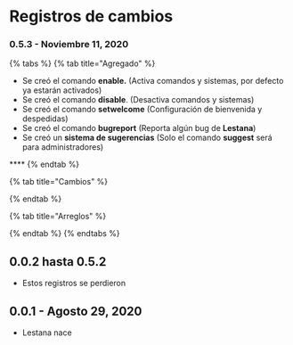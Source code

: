 # Registros de cambios

### 0.5.3 - Noviembre 11, 2020

{% tabs %}
{% tab title="Agregado" %}
* Se creó el comando **enable.** \(Activa comandos y sistemas, por defecto ya estarán activados\)
* Se creó el comando **disable**. \(Desactiva comandos y sistemas\)
* Se creó el comando **setwelcome** \(Configuración de bienvenida y despedidas\)
* Se creó el comando **bugreport** \(Reporta algún bug de **Lestana**\)
* Se creó un **sistema de sugerencias** \(Solo el comando **suggest** será para administradores\)

\*\*\*\*
{% endtab %}

{% tab title="Cambios" %}

{% endtab %}

{% tab title="Arreglos" %}

{% endtab %}
{% endtabs %}

## 0.0.2 hasta 0.5.2

* Estos registros se perdieron

## 0.0.1 - Agosto 29, 2020

* Lestana nace

